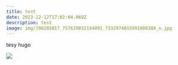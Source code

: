 ```yaml
---
title: test
date: 2023-12-12T17:02:04.069Z
description: test
image: img/298205017_757629032154091_7332974015991080388_n.jpg
---
```

tesy hugo



![](img/about-direct-sourcing.jpg)